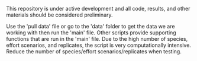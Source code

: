 This repository is under active development and all code, results, and other materials should be considered preliminary. 

Use the 'pull data' file or go to the 'data' folder to get the data we are working with then run the 'main' file. Other scripts provide supporting functions that are run in the 'main' file. Due to the high number of species, effort scenarios, and replicates, the script is very computationally intensive. Reduce the number of species/effort scenarios/replicates when testing.
